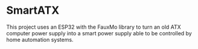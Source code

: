 # SmartATX
This project uses an ESP32 with the FauxMo library to turn an old ATX computer power supply into a smart power supply able to be controlled by home automation systems.
